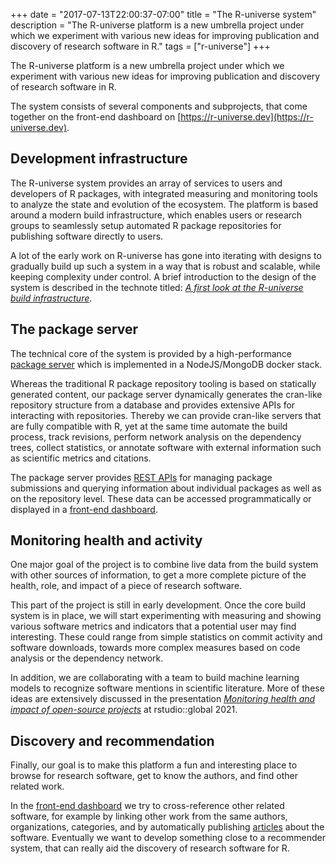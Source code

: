 +++
date = "2017-07-13T22:00:37-07:00"
title = "The R-universe system"
description = "The R-universe platform is a new umbrella project under which we experiment with various new ideas for improving publication and discovery of research software in R."
tags = ["r-universe"]
+++

The R-universe platform is a new umbrella project under which we experiment with various new ideas for improving publication and discovery of research software in R.

The system consists of several components and subprojects, that come together on the front-end dashboard on [https://r-universe.dev](https://r-universe.dev).


## Development infrastructure

The R-universe system provides an array of services to users and developers of R packages, with integrated measuring and monitoring tools to analyze the state and evolution of the ecosystem.
The platform is based around a modern build infrastructure, which enables users or research groups to seamlessly setup automated R package repositories for publishing software directly to users.

A lot of the early work on R-universe has gone into iterating with designs to gradually build up such a system in a way that is robust and scalable, while keeping complexity under control.
A brief introduction to the design of the system is described in the technote titled: [*A first look at the R-universe build infrastructure*](/blog/2021/03/04/r-universe-buildsystem/).



## The package server

The technical core of the system is provided by a high-performance [package server](https://www.npmjs.com/package/cranlike) which is implemented in a NodeJS/MongoDB docker stack.

Whereas the traditional R package repository tooling is based on statically generated content, our package server dynamically generates the cran-like repository structure from a database and provides extensive APIs for interacting with repositories. Thereby we can provide cran-like servers that are fully compatible with R, yet at the same time automate the build process, track revisions, perform network analysis on the dependency trees, collect statistics, or annotate software with external information such as scientific metrics and citations.

The package server provides [REST APIs](https://ropensci.r-universe.dev/man) for managing package submissions and querying information about individual packages as well as on the repository level. These data can be accessed programmatically or displayed in a [front-end dashboard](https://ropensci.r-universe.dev).


## Monitoring health and activity

One major goal of the project is to combine live data from the build system with other sources of information, to get a more complete picture of the health, role, and impact of a piece of research software.

This part of the project is still in early development. Once the core build system is in place, we will start experimenting with measuring and showing various software metrics and indicators that a potential user may find interesting. These could range from simple statistics on commit activity and software downloads, towards more complex measures based on code analysis or the dependency network.

In addition, we are collaborating with a team to build machine learning models to recognize software mentions in scientific literature. More of these ideas are extensively discussed in the presentation [*Monitoring health and impact of open-source projects*](https://resources.rstudio.com/resources/rstudioglobal-2021/monitoring-health-and-impact-of-open-source-projects/) at rstudio::global 2021.


## Discovery and recommendation

Finally, our goal is to make this platform a fun and interesting place to browse for research software, get to know the authors, and find other related work.

In the [front-end dashboard](https://r-universe.dev) we try to cross-reference other related software, for example by linking other work from the same authors, organizations, categories, and by automatically publishing [articles](https://ropensci.r-universe.dev/#articles) about the software. Eventually we want to develop something close to a recommender system, that can really aid the discovery of research software for R.
